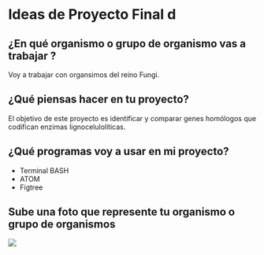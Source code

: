 # Ideas de Proyecto Final d

## ¿En qué organismo o grupo de organismo vas a trabajar ?

Voy a trabajar con organsimos del reino Fungi.

## ¿Qué piensas hacer en tu proyecto?

El objetivo de este proyecto es identificar y comparar genes homólogos que codifican enzimas lignocelulolíticas.

## ¿Qué programas voy a usar en mi proyecto?

* Terminal BASH
* ATOM
* Figtree

## Sube una foto que represente tu organismo o grupo de organismos

![](https://www.todouruguay.net/wp-content/uploads/2019/07/hongos_de_eucaliptus2.jpg) 
